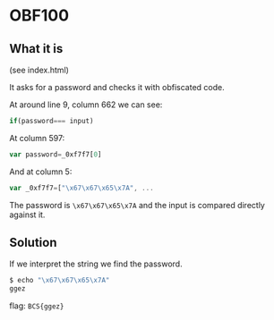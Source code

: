 # OBF100

## What it is

(see index.html)

It asks for a password and checks it with obfiscated code.

At around line 9, column 662 we can see:
```js
if(password=== input)
```

At column 597:
```js
var password=_0xf7f7[0]
```

And at column 5:
```js
var _0xf7f7=["\x67\x67\x65\x7A", ...
```

The password is ```\x67\x67\x65\x7A``` and the input is compared directly against it.

## Solution

If we interpret the string we find the password.

```bash
$ echo "\x67\x67\x65\x7A"
ggez
```

flag: ```BCS{ggez}```
